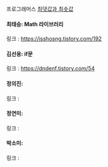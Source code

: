프로그래머스 [최댓값과 최솟값](https://school.programmers.co.kr/learn/courses/30/lessons/12939)<br>

#### 최태승: Math 라이브러리
링크 : https://isshosng.tistory.com/192

#### 김선웅: if문
링크 : https://dndenf.tistory.com/54

#### 정의진: 
링크 : 

#### 정연미: 
링크 : 

#### 박소미:
링크 : 
